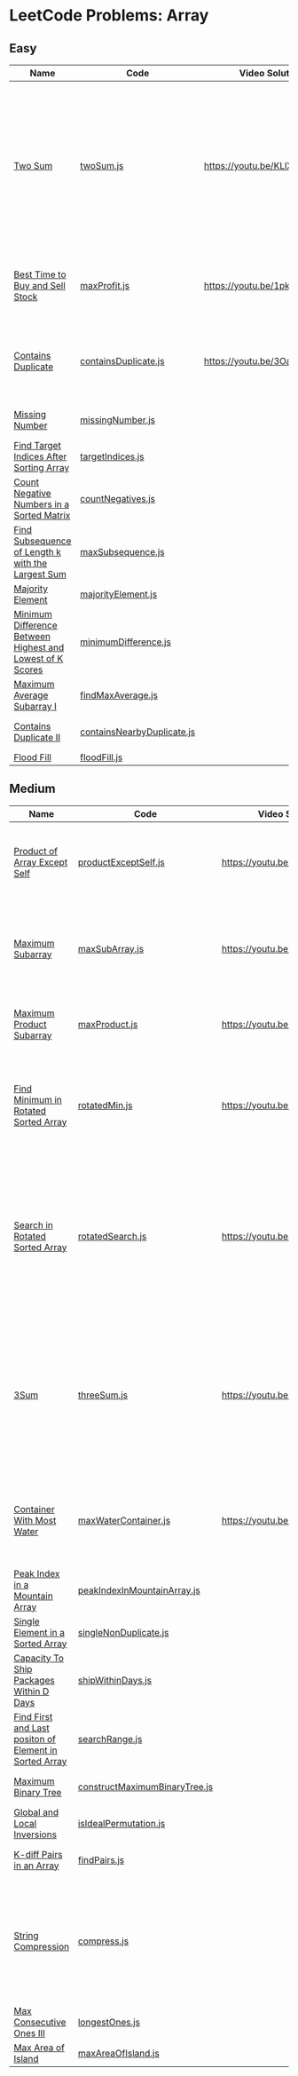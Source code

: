 # LeetCode Problems: Array

## Easy

  | Name | Code | Video Solution | Notes |
  | --- | --- | --- | --- |
  | [Two Sum](https://leetcode.com/problems/two-sum/) | [twoSum.js](./easy/twoSum.js) | https://youtu.be/KLlXCFG5TnA | use hash map to instantly check for difference value, map will add index of last occurrence of a num, don’t use same element twice; |
  | [Best Time to Buy and Sell Stock](https://leetcode.com/problems/best-time-to-buy-and-sell-stock/) | [maxProfit.js](./easy/maxProfit.js) | https://youtu.be/1pkOgXD63yU | find local min and search for local max, sliding window; |
  | [Contains Duplicate](https://leetcode.com/problems/contains-duplicate/) | [containsDuplicate.js](./easy/containsDuplicate.js) | https://youtu.be/3OamzN90kPg | hashset to get unique values in array, to check for duplicates easily |
  | [Missing Number](https://leetcode.com/problems/missing-number/) | [missingNumber.js](./easy/missingNumber.js) | | Use Binary Search algorithm |
  | [Find Target Indices After Sorting Array](https://leetcode.com/problems/find-target-indices-after-sorting-array/) | [targetIndices.js](./easy/targetIndices.js) | | Use Binary Search algorithm |
  | [Count Negative Numbers in a Sorted Matrix](https://leetcode.com/problems/count-negative-numbers-in-a-sorted-matrix/) | [countNegatives.js](./easy/countNegatives.js) | | Use Binary Search algorithm |
  | [Find Subsequence of Length k with the Largest Sum](https://leetcode.com/problems/find-subsequence-of-length-k-with-the-largest-sum/) | [maxSubsequence.js](./easy/maxSubsequence.js) | | |
  | [Majority Element](https://leetcode.com/problems/majority-element/) | [majorityElement.js](./easy/majorityElement.js) | | |
  | [Minimum Difference Between Highest and Lowest of K Scores](https://leetcode.com/problems/minimum-difference-between-highest-and-lowest-of-k-scores/) | [minimumDifference.js](./easy/minimumDifference.js) | | sort the array and use Sliding Window algorithm |
  | [Maximum Average Subarray I](https://leetcode.com/problems/maximum-average-subarray-i/) | [findMaxAverage.js](./easy/findMaxAverage.js) | | use Sliding Window algorithm |
  | [Contains Duplicate II](https://leetcode.com/problems/contains-duplicate-ii/) | [containsNearbyDuplicate.js](./easy/containsNearbyDuplicate.js) | | use Sliding Window algorithm |
  | [Flood Fill](https://leetcode.com/problems/flood-fill/) | [floodFill.js](./easy/floodFill.js) | | use BFS |

## Medium

  | Name | Code | Video Solution | Notes |
  | --- | --- | --- | --- |
  | [Product of Array Except Self](https://leetcode.com/problems/product-of-array-except-self/) | [productExceptSelf.js](./medium/productExceptSelf.js) | https://youtu.be/bNvIQI2wAjk | make two passes, first in-order, second in-reverse, to compute products |
  | [Maximum Subarray](https://leetcode.com/problems/maximum-subarray/) | [maxSubArray.js](./medium/maxSubArray.js) | https://youtu.be/5WZl3MMT0Eg | pattern: prev subarray cant be negative, dynamic programming: compute max sum for each prefix |
  | [Maximum Product Subarray](https://leetcode.com/problems/maximum-product-subarray/) | [maxProduct.js](./medium/maxProduct.js) | https://youtu.be/lXVy6YWFcRM | dp: compute max and max-abs-val for each prefix subarr; |
  | [Find Minimum in Rotated Sorted Array](https://leetcode.com/problems/find-minimum-in-rotated-sorted-array/) | [rotatedMin.js](./medium/rotatedMin.js) | https://youtu.be/nIVW4P8b1VA | check if half of array is sorted in order to find pivot, arr is guaranteed to be in at most two sorted subarrays |
  | [Search in Rotated Sorted Array](https://leetcode.com/problems/search-in-rotated-sorted-array/) | [rotatedSearch.js](./medium/rotatedSearch.js) | https://youtu.be/U8XENwh8Oy8 | at most two sorted halfs, mid will be apart of left sorted or right sorted, if target is in range of sorted portion then search it, otherwise search other half |
  | [3Sum](https://leetcode.com/problems/3sum/) | [threeSum.js](./medium/threeSum.js) | https://youtu.be/jzZsG8n2R9A | sort input, for each first element, find next two where -a = b+c, if a = prevA, skip a, if b=prevB skip b to elim duplicates; to find b,c use two pointers, left/right on remaining list; |
  | [Container With Most Water](https://leetcode.com/problems/container-with-most-water/) | [maxWaterContainer.js](./medium/maxWaterContainer.js) | https://youtu.be/UuiTKBwPgAo | shrinking window, left/right initially at endpoints, shift the pointer with min height; |
  | [Peak Index in a Mountain Array](https://leetcode.com/problems/peak-index-in-a-mountain-array/) | [peakIndexInMountainArray.js](./medium/peakIndexInMountainArray.js) |  | Use Binary Search algorithm |
  | [Single Element in a Sorted Array](https://leetcode.com/problems/single-element-in-a-sorted-array/) | [singleNonDuplicate.js](./medium/singleNonDuplicate.js) |  | Use Binary Search algorithm |
  | [Capacity To Ship Packages Within D Days](https://leetcode.com/problems/capacity-to-ship-packages-within-d-days/) | [shipWithinDays.js](./medium/shipWithinDays.js) |  | Use Binary Search algorithm |
  | [Find First and Last positon of Element in Sorted Array](https://leetcode.com/problems/find-first-and-last-position-of-element-in-sorted-array/) | [searchRange.js](./medium/searchRange.js) |  | Use Binary Search algorithm |
  | [Maximum Binary Tree](https://leetcode.com/problems/maximum-binary-tree/) | [constructMaximumBinaryTree.js](./medium/constructMaximumBinaryTree.js) |  | Use Divide and Conquer algorithm |
  | [Global and Local Inversions](https://leetcode.com/problems/global-and-local-inversions/) | [isIdealPermutation.js](./medium/isIdealPermutation.js) |  | Use Divide and Conquer algorithm |
  | [K-diff Pairs in an Array](https://leetcode.com/problems/k-diff-pairs-in-an-array/) | [findPairs.js](./medium/findPairs.js) |  | Use Two Pointers algorithm |
  | [String Compression](https://leetcode.com/problems/string-compression/) | [compress.js](./medium/compress.js) |  | Use Two Pointers algorithm: slow (nail the start of each range) and fast (scan the array until reaching the end of each range) |
  | [Max Consecutive Ones III](https://leetcode.com/problems/max-consecutive-ones-iii/) | [longestOnes.js](./medium/longestOnes.js) |  | use sliding window |
  | [Max Area of Island](https://leetcode.com/problems/max-area-of-island/) | [maxAreaOfIsland.js](./medium/maxAreaOfIsland.js) |  | use BFS |

